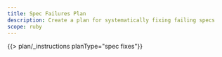 ```yaml
---
title: Spec Failures Plan
description: Create a plan for systematically fixing failing specs
scope: ruby
---
```


{{> plan/_instructions planType="spec fixes"}}
